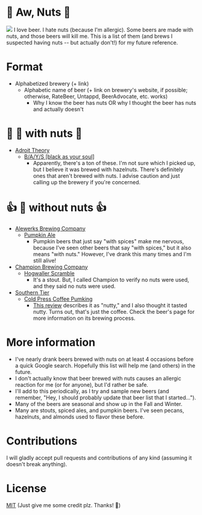 # :beers: Aw, Nuts :beer:
<img src="https://i.imgur.com/HzTujCL.gif" />
I love beer. I hate nuts (because I'm allergic). Some beers are made with nuts, and those beers will kill me. This is a list of them (and brews I suspected having nuts -- but actually don't!) for my future reference.

# Format
- Alphabetized brewery (+ link)
  - Alphabetic name of beer (+ link on brewery's website, if possible; otherwise, RateBeer, Untappd, BeerAdvocate, etc. works)
    - Why I know the beer has nuts OR why I thought the beer has nuts and actually doesn't

# :no_entry_sign: :beer: with nuts :no_entry_sign:
- [Adroit Theory](https://www.adroit-theory.com)
  - [B/A/Y/S [black as your soul]](https://www.adroit-theory.com/beers)
    - Apparently, there's a ton of these. I'm not sure which I picked up, but I believe it was brewed with hazelnuts. There's definitely ones that aren't brewed with nuts. I advise caution and just calling up the brewery if you're concerned.

# :thumbsup: :beer: without nuts :thumbsup:
- [Alewerks Brewing Company](http://www.alewerks.com)
  - [Pumpkin Ale](http://www.alewerks.com/pumpkin-ale.html)
    - Pumpkin beers that just say "with spices" make me nervous, because I've seen other beers that say "with spices," but it also means "with nuts." However, I've drank this many times and I'm still alive!
- [Champion Brewing Company](http://championbrewingcompany.com)
  - [Hogwaller Scramble](http://championbrewingcompany.com/beer/)
    - It's a stout. But, I called Champion to verify no nuts were used, and they said no nuts were used. 
- [Southern Tier](http://www.stbcbeer.com/)
  - [Cold Press Coffee Pumking](http://www.stbcbeer.com/beer/cold-press-coffee-pumking/)
    - [This review](http://beerstreetjournal.com/southern-tier-cold-press-coffee-pumking/) describes it as "nutty," and I also thought it tasted nutty. Turns out, that's just the coffee. Check the beer's page for more information on its brewing process.
    
# More information
- I've nearly drank beers brewed with nuts on at least 4 occasions before a quick Google search. Hopefully this list will help me (and others) in the future.
- I don't actually know that beer brewed with nuts causes an allergic reaction for me (or for anyone), but I'd rather be safe.
- I'll add to this periodically, as I try and sample new beers (and remember, "Hey, I should probably update that beer list that I started...").
- Many of the beers are seasonal and show up in the Fall and Winter. 
- Many are stouts, spiced ales, and pumpkin beers. I've seen pecans, hazelnuts, and almonds used to flavor these before.

# Contributions
I will gladly accept pull requests and contributions of any kind (assuming it doesn't break anything).

# License
[MIT](https://github.com/jdk2pq/CanIDrinkIt/blob/master/LICENSE.md) (Just give me some credit plz. Thanks! :beers:)
